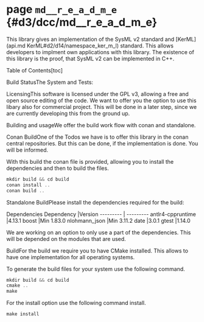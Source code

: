 # page `md__r_e_a_d_m_e` {#d3/dcc/md__r_e_a_d_m_e}

This library gives an implementation of the SysML v2 standard and [KerML](api.md KerML#d2/d14/namespace_ker_m_l) standard. This allows developers to implment own applications with this library. The existence of this library is the proof, that SysML v2 can be implemented in C++.

Table of Contents[toc]

Build StatusThe System and Tests: [](https://github.com/Protestator-Research/CPP-SysMLv2/actions/workflows/c-cpp.yml)

LicensingThis software is licensed under the GPL v3, allowing a free and open source editing of the code. We want to offer you the option to use this libary also for commercial project. This will be done in a later step, since we are currently developing this from the ground up.

Building and usageWe offer the build work flow with conan and standalone.

Conan BuildOne of the Todos we have is to offer this library in the conan central repositories. But this can be done, if the implementation is done. You will be informed.

With this build the conan file is provided, allowing you to install the dependencies and then to build the files.

```cpp
mkdir build && cd build
conan install ..
conan build ..
```

Standalone BuildPlease install the dependencies required for the build:

Dependencies
Dependency   |Version
--------- | ---------
antlr4-cppruntime   |4.13.1
boost   |Min 1.83.0
nlohmann_json   |Min 3.11.2
date   |3.0.1
gtest   |1.14.0

We are working on an option to only use a part of the dependencies. This will be depended on the modules that are used.

BuildFor the build we require you to have CMake installed. This allows to have one implementation for all operating systems.

To generate the build files for your system use the following command.

```cpp
mkdir build && cd build
cmake ..
make
```

For the install option use the following command install.

```cpp
make install 
```

